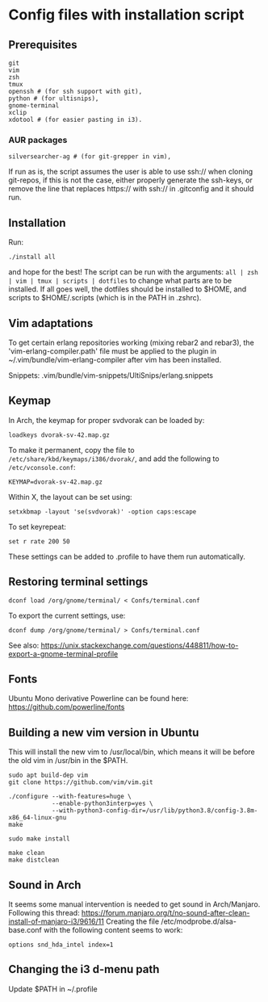 # Config files with installation script

## Prerequisites

```
git
vim
zsh
tmux
openssh # (for ssh support with git),
python # (for ultisnips),
gnome-terminal
xclip
xdotool # (for easier pasting in i3).
```
### AUR packages
```
silversearcher-ag # (for git-grepper in vim),
```

If run as is, the script assumes the user is able to use ssh:// when cloning
git-repos, if this is not the case, either properly generate the ssh-keys, or
remove the line that replaces https:// with ssh:// in .gitconfig and it should
run.

## Installation

Run:

```shell
./install all
```

and hope for the best! The script can be run with the arguments:
```all | zsh | vim | tmux | scripts | dotfiles``` to change what parts are to
be installed.  If all goes well, the dotfiles should be installed to $HOME, and
scripts to $HOME/.scripts (which is in the PATH in .zshrc).

## Vim adaptations

To get certain erlang repositories working (mixing rebar2 and rebar3), the
'vim-erlang-compiler.path' file must be applied to the plugin in
~/.vim/bundle/vim-erlang-compiler after vim has been installed.

Snippets:
.vim/bundle/vim-snippets/UltiSnips/erlang.snippets

## Keymap

In Arch, the keymap for proper svdvorak can be loaded by:

```shell
loadkeys dvorak-sv-42.map.gz
```

To make it permanent, copy the file to ```/etc/share/kbd/keymaps/i386/dvorak/```, and add the following to ```/etc/vconsole.conf```:

```
KEYMAP=dvorak-sv-42.map.gz
```

Within X, the layout can be set using:

```
setxkbmap -layout 'se(svdvorak)' -option caps:escape
```

To set keyrepeat:

```
set r rate 200 50
```

These settings can be added to .profile to have them run automatically.

## Restoring terminal settings

```shell
dconf load /org/gnome/terminal/ < Confs/terminal.conf
```

To export the current settings, use:

```shell
dconf dump /org/gnome/terminal/ > Confs/terminal.conf
```

See also:
https://unix.stackexchange.com/questions/448811/how-to-export-a-gnome-terminal-profile

## Fonts

Ubuntu Mono derivative Powerline can be found here:
https://github.com/powerline/fonts

## Building a new vim version in Ubuntu

This will install the new vim to /usr/local/bin, which means it will be before
the old vim in /usr/bin in the $PATH.

```shell
sudo apt build-dep vim
git clone https://github.com/vim/vim.git

./configure --with-features=huge \
            --enable-python3interp=yes \
            --with-python3-config-dir=/usr/lib/python3.8/config-3.8m-x86_64-linux-gnu
make

sudo make install

make clean
make distclean

```

## Sound in Arch

It seems some manual intervention is needed to get sound in Arch/Manjaro.
Following this thread: https://forum.manjaro.org/t/no-sound-after-clean-install-of-manjaro-i3/9616/11
Creating the file /etc/modprobe.d/alsa-base.conf with the following content
seems to work:

```
options snd_hda_intel index=1
```

## Changing the i3 d-menu path
Update $PATH in ~/.profile
